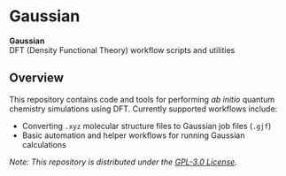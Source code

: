 # Gaussian

**Gaussian**  
DFT (Density Functional Theory) workflow scripts and utilities

## Overview

This repository contains code and tools for performing *ab initio* quantum chemistry simulations using DFT. Currently supported workflows include:

- Converting `.xyz` molecular structure files to Gaussian job files (`.gjf`)  
- Basic automation and helper workflows for running Gaussian calculations

*Note: This repository is distributed under the [GPL-3.0 License](LICENSE.txt).*
